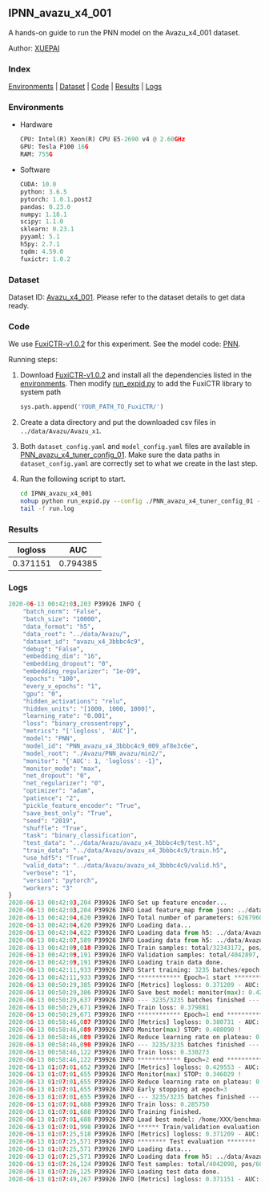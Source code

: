 ## IPNN_avazu_x4_001

A hands-on guide to run the PNN model on the Avazu_x4_001 dataset.

Author: [XUEPAI](https://github.com/xue-pai)

### Index
[Environments](#Environments) | [Dataset](#Dataset) | [Code](#Code) | [Results](#Results) | [Logs](#Logs)

### Environments
+ Hardware

  ```python
  CPU: Intel(R) Xeon(R) CPU E5-2690 v4 @ 2.60GHz
  GPU: Tesla P100 16G
  RAM: 755G

  ```

+ Software

  ```python
  CUDA: 10.0
  python: 3.6.5
  pytorch: 1.0.1.post2
  pandas: 0.23.0
  numpy: 1.18.1
  scipy: 1.1.0
  sklearn: 0.23.1
  pyyaml: 5.1
  h5py: 2.7.1
  tqdm: 4.59.0
  fuxictr: 1.0.2
  ```

### Dataset
Dataset ID: [Avazu_x4_001](https://github.com/openbenchmark/BARS/blob/master/ctr_prediction/datasets/Avazu/README.md#Avazu_x4_001). Please refer to the dataset details to get data ready.

### Code

We use [FuxiCTR-v1.0.2](https://github.com/xue-pai/FuxiCTR/tree/v1.0.2) for this experiment. See the model code: [PNN](https://github.com/xue-pai/FuxiCTR/blob/v1.0.2/fuxictr/pytorch/models/PNN.py).

Running steps:

1. Download [FuxiCTR-v1.0.2](https://github.com/xue-pai/FuxiCTR/archive/refs/tags/v1.0.2.zip) and install all the dependencies listed in the [environments](#environments). Then modify [run_expid.py](./run_expid.py#L5) to add the FuxiCTR library to system path
    
    ```python
    sys.path.append('YOUR_PATH_TO_FuxiCTR/')
    ```

2. Create a data directory and put the downloaded csv files in `../data/Avazu/Avazu_x1`.

3. Both `dataset_config.yaml` and `model_config.yaml` files are available in [PNN_avazu_x4_tuner_config_01](./PNN_avazu_x4_tuner_config_01). Make sure the data paths in `dataset_config.yaml` are correctly set to what we create in the last step.

4. Run the following script to start.

    ```bash
    cd IPNN_avazu_x4_001
    nohup python run_expid.py --config ./PNN_avazu_x4_tuner_config_01 --expid PNN_avazu_x4_009_3c99a8b5 --gpu 0 > run.log &
    tail -f run.log
    ```

### Results

| logloss | AUC  |
|:--------------------:|:--------------------:|
| 0.371151 | 0.794385  |


### Logs
```python
2020-06-13 00:42:03,203 P39926 INFO {
    "batch_norm": "False",
    "batch_size": "10000",
    "data_format": "h5",
    "data_root": "../data/Avazu/",
    "dataset_id": "avazu_x4_3bbbc4c9",
    "debug": "False",
    "embedding_dim": "16",
    "embedding_dropout": "0",
    "embedding_regularizer": "1e-09",
    "epochs": "100",
    "every_x_epochs": "1",
    "gpu": "0",
    "hidden_activations": "relu",
    "hidden_units": "[1000, 1000, 1000]",
    "learning_rate": "0.001",
    "loss": "binary_crossentropy",
    "metrics": "['logloss', 'AUC']",
    "model": "PNN",
    "model_id": "PNN_avazu_x4_3bbbc4c9_009_af8e3c6e",
    "model_root": "./Avazu/PNN_avazu/min2/",
    "monitor": "{'AUC': 1, 'logloss': -1}",
    "monitor_mode": "max",
    "net_dropout": "0",
    "net_regularizer": "0",
    "optimizer": "adam",
    "patience": "2",
    "pickle_feature_encoder": "True",
    "save_best_only": "True",
    "seed": "2019",
    "shuffle": "True",
    "task": "binary_classification",
    "test_data": "../data/Avazu/avazu_x4_3bbbc4c9/test.h5",
    "train_data": "../data/Avazu/avazu_x4_3bbbc4c9/train.h5",
    "use_hdf5": "True",
    "valid_data": "../data/Avazu/avazu_x4_3bbbc4c9/valid.h5",
    "verbose": "1",
    "version": "pytorch",
    "workers": "3"
}
2020-06-13 00:42:03,204 P39926 INFO Set up feature encoder...
2020-06-13 00:42:03,204 P39926 INFO Load feature_map from json: ../data/Avazu/avazu_x4_3bbbc4c9/feature_map.json
2020-06-13 00:42:04,620 P39926 INFO Total number of parameters: 62679601.
2020-06-13 00:42:04,620 P39926 INFO Loading data...
2020-06-13 00:42:04,622 P39926 INFO Loading data from h5: ../data/Avazu/avazu_x4_3bbbc4c9/train.h5
2020-06-13 00:42:07,589 P39926 INFO Loading data from h5: ../data/Avazu/avazu_x4_3bbbc4c9/valid.h5
2020-06-13 00:42:09,018 P39926 INFO Train samples: total/32343172, pos/5492052, neg/26851120, ratio/16.98%
2020-06-13 00:42:09,191 P39926 INFO Validation samples: total/4042897, pos/686507, neg/3356390, ratio/16.98%
2020-06-13 00:42:09,191 P39926 INFO Loading train data done.
2020-06-13 00:42:11,933 P39926 INFO Start training: 3235 batches/epoch
2020-06-13 00:42:11,933 P39926 INFO ************ Epoch=1 start ************
2020-06-13 00:50:29,385 P39926 INFO [Metrics] logloss: 0.371209 - AUC: 0.794282
2020-06-13 00:50:29,386 P39926 INFO Save best model: monitor(max): 0.423073
2020-06-13 00:50:29,637 P39926 INFO --- 3235/3235 batches finished ---
2020-06-13 00:50:29,671 P39926 INFO Train loss: 0.379881
2020-06-13 00:50:29,671 P39926 INFO ************ Epoch=1 end ************
2020-06-13 00:58:46,087 P39926 INFO [Metrics] logloss: 0.380731 - AUC: 0.788821
2020-06-13 00:58:46,089 P39926 INFO Monitor(max) STOP: 0.408090 !
2020-06-13 00:58:46,089 P39926 INFO Reduce learning rate on plateau: 0.000100
2020-06-13 00:58:46,090 P39926 INFO --- 3235/3235 batches finished ---
2020-06-13 00:58:46,122 P39926 INFO Train loss: 0.330273
2020-06-13 00:58:46,122 P39926 INFO ************ Epoch=2 end ************
2020-06-13 01:07:01,652 P39926 INFO [Metrics] logloss: 0.429553 - AUC: 0.775582
2020-06-13 01:07:01,655 P39926 INFO Monitor(max) STOP: 0.346029 !
2020-06-13 01:07:01,655 P39926 INFO Reduce learning rate on plateau: 0.000010
2020-06-13 01:07:01,655 P39926 INFO Early stopping at epoch=3
2020-06-13 01:07:01,655 P39926 INFO --- 3235/3235 batches finished ---
2020-06-13 01:07:01,688 P39926 INFO Train loss: 0.285750
2020-06-13 01:07:01,688 P39926 INFO Training finished.
2020-06-13 01:07:01,688 P39926 INFO Load best model: /home/XXX/benchmarks/Avazu/PNN_avazu/min2/avazu_x4_3bbbc4c9/PNN_avazu_x4_3bbbc4c9_009_af8e3c6e_model.ckpt
2020-06-13 01:07:01,998 P39926 INFO ****** Train/validation evaluation ******
2020-06-13 01:07:25,518 P39926 INFO [Metrics] logloss: 0.371209 - AUC: 0.794282
2020-06-13 01:07:25,571 P39926 INFO ******** Test evaluation ********
2020-06-13 01:07:25,571 P39926 INFO Loading data...
2020-06-13 01:07:25,571 P39926 INFO Loading data from h5: ../data/Avazu/avazu_x4_3bbbc4c9/test.h5
2020-06-13 01:07:26,124 P39926 INFO Test samples: total/4042898, pos/686507, neg/3356391, ratio/16.98%
2020-06-13 01:07:26,125 P39926 INFO Loading test data done.
2020-06-13 01:07:49,267 P39926 INFO [Metrics] logloss: 0.371151 - AUC: 0.794385

```
